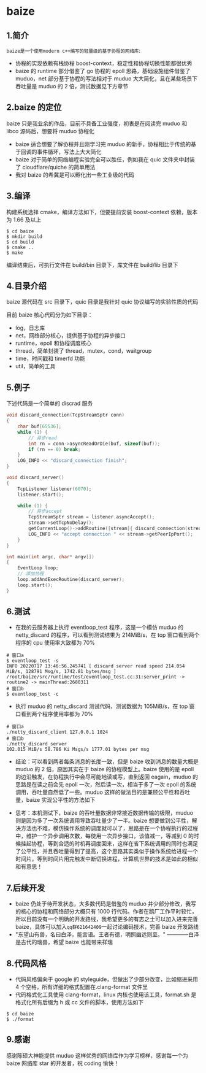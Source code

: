 # baize

## 1.简介

`baize是一个使用modern c++编写的轻量级的基于协程的网络库`:

- 协程的实现依赖有栈协程 boost-context，稳定性和协程切换性能都很优秀
- baize 的 runtime 部分借鉴了 go 协程的 epoll 思路，基础设施组件借鉴了 muduo，net 部分基于协程的写法相对于 muduo 大大简化，且在某些场景下吞吐量是 muduo 的 2 倍，测试数据见下方章节

## 2.baize 的定位

baize 只是我业余的作品，目前不具备工业强度，初衷是在阅读完 muduo 和 libco 源码后，想要将 muduo 协程化

- baize 适合想要了解协程并且刚学习完 muduo 的新手，协程相比于传统的基于回调的事件循环，写法上大大简化
- baize 对于简单的网络编程实验完全可以胜任，例如我在 quic 文件夹中封装了 cloudflare/quiche 的简单用法
- 我对 baize 的希冀是可以孵化出一些工业级的代码

## 3.编译

构建系统选择 cmake，编译方法如下，但要提前安装 boost-context 依赖，版本为 1.66 及以上

```shell
$ cd baize
$ mkdir build
$ cd build
$ cmake ..
$ make
```

编译结束后，可执行文件在 build/bin 目录下，库文件在 build/lib 目录下

## 4.目录介绍

baize 源代码在 src 目录下，quic 目录是我针对 quic 协议编写的实验性质的代码

目前 baize 核心代码分为如下目录：

- log，日志库
- net，网络部分核心，提供基于协程的异步接口
- runtime，epoll 和协程调度核心
- thread，简单封装了 thread，mutex，cond，waitgroup
- time，时间戳和 timerfd 功能
- util，简单的工具

## 5.例子

下述代码是一个简单的 discrad 服务

```cpp
void discard_connection(TcpStreamSptr conn)
{
    char buf[65536];
    while (1) {
        // 异步read
        int rn = conn->asyncReadOrDie(buf, sizeof(buf));
        if (rn == 0) break;
    }
    LOG_INFO << "discard_connection finish";
}

void discard_server()
{
    TcpListener listener(6070);
    listener.start();

    while (1) {
        // 异步accept
        TcpStreamSptr stream = listener.asyncAccept();
        stream->setTcpNoDelay();
        getCurrentLoop()->addRoutine([stream]{ discard_connection(stream); });
        LOG_INFO << "accept connection " << stream->getPeerIpPort();
    }
}

int main(int argc, char* argv[])
{
    EventLoop loop;
    // 添加协程
    loop.addAndExecRoutine(discard_server);
    loop.start();
}
```

## 6.测试

- 在我的云服务器上执行 eventloop_test 程序，这是一个模仿 muduo 的 netty_discard 的程序，可以看到测试结果为 214MiB/s，在 top 窗口看到两个程序的 cpu 使用率大致都为 70%

```shell
# 窗口a
$ eventloop_test -s
INFO 20220717 13:46:56.245741 [ discard server read speed 214.054 MiB/s, 128791 Msg/s, 1742.81 bytes/msg ] /root/baize/src/runtime/test/eventloop_test.cc:31:server_print -> routine2 -> mainThread:2680311
# 窗口b
$ eventloop_test -c
```

- 执行 muduo 的 netty_discard 测试代码，测试数据为 105MiB/s，在 top 窗口看到两个程序使用率都为 70%

```shell
# 窗口a
./netty_discard_client 127.0.0.1 1024
# 窗口b
./netty_discard_server
102.015 MiB/s 58.786 Ki Msgs/s 1777.01 bytes per msg
```

- 结论：可以看到两者每条消息的长度一致，但是 baize 收到消息的数量大概是 muduo 的 2 倍，原因其实在于 baize 的协程模型上。baize 使用的是 epoll 的边沿触发，在协程执行中会尽可能地读或写，直到返回 eagain，muduo 的思路是在读之前会先 epoll 一次，然后读一次，相当于多了一次 epoll 的系统调用，吞吐量自然低了一些。muduo 这样的做法目的是兼顾公平性和吞吐量，baize 实现公平性的方法如下

- 思考：本机测试下，baize 的吞吐量数据非常接近数据传输的极限，muduo 则是因为多了一次系统调用导致吞吐量少了一半。baize 想要做到公平性，解决方法也不难，模仿操作系统的调度就可以了，思路是在一个协程执行的过程中，维护一个异步调用次数，每使用一次异步接口，该值减一，等减到 0 的时候挂起协程，等到合适的时机再调度回来，这样在省下系统调用的同时也满足了公平性，并且吞吐量得到了提高，这个思路其实类似于操作系统给进程一个时间片，等到时间片用完触发中断切换进程，计算机世界的技术是如此的相似和有意思！

## 7.后续开发

- baize 仍处于待开发状态，大多数代码是借鉴的 muduo 并少部分修改，我写的核心的协程和网络部分大概只有 1000 行代码。作者在鹅厂工作平时较忙，所以目前没有一个明确的开发路线，我希望更多的有志之士可以加入进来完善 baize，具体可以加入`qq群621642409`一起讨论编码技术，完善 baize 开发路线
- "东望山有兽，名曰白泽，能言语。王者有德，明照幽远则至。" ————白泽是古代的瑞兽，希望 baize 也能带来祥瑞

## 8.代码风格

- 代码风格偏向于 google 的 styleguide，但做出了少部分改变，比如缩进采用 4 个空格，所有详细的格式配置在.clang-format 文件里
- 代码格式化工具使用 clang-format，linux 内核也使用该工具，format.sh 是格式化所有后缀为 h 或 cc 文件的脚本，使用方法如下

```shell
$ cd baize
$ ./format
```

## 9.感谢

感谢陈硕大神能提供 muduo 这样优秀的网络库作为学习榜样，感谢每一个为 baize 网络库 star 的开发者，祝 coding 愉快！
